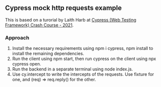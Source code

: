 ## Cypress mock http requests example
This is based on a turorial by Laith Harb at [Cypress (Web Testing Framework) Crash Course - 2021](https://www.youtube.com/watch?v=avb-VDa3ZG4). 

### Approach

1. Install the necessary requirements using npm i cypress, npm install to install the remaining dependencies.
1. Run the client using npm start, then run cypress on the client using npx cypress open.
1. Run the backend in a separate terminal using node index.js.
1. Use cy.intercept to write the intercepts of the requests. Use fixture for one, and (req) => req.reply() for the other.
